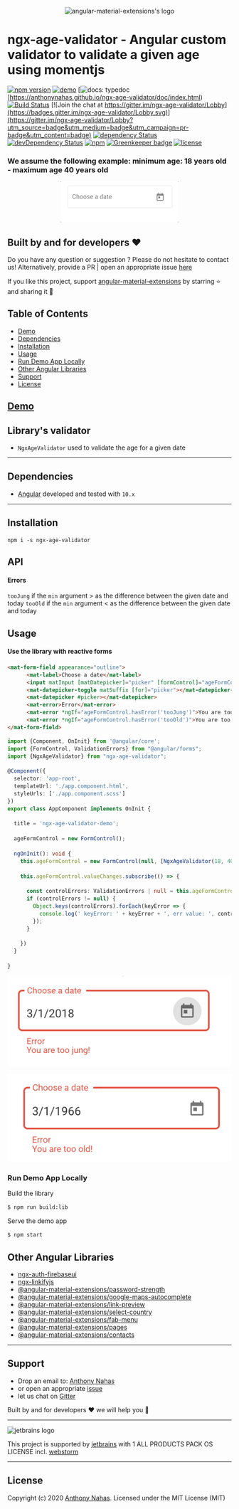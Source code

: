<p align="center">
  <img alt="angular-material-extensions's logo"
   height="256px" width="256px" style="text-align: center;" 
   src="https://cdn.jsdelivr.net/gh/angular-material-extensions/select-country@master/assets/angular-material-extensions-logo.svg">
</p>

# ngx-age-validator - Angular custom validator to validate a given age using momentjs

[![npm version](https://badge.fury.io/js//ngx-age-validator.svg)](https://badge.fury.io/js/ngx-age-validator)
[![demo](https://img.shields.io/badge/demo-online-ed1c46.svg)](https://anthonynahas.github.io/ngx-age-validator)
[![docs: typedoc](https://img.shields.io/badge/docs-typedoc-4D0080.svg)]https://anthonynahas.github.io/ngx-age-validator/doc/index.html)
[![Build Status](https://travis-ci.org/AnthonyNahas/ngx-age-validator.svg?branch=master)](https://travis-ci.org/AnthonyNahas/ngx-age-validator)
[![Join the chat at https://gitter.im/ngx-age-validator/Lobby](https://badges.gitter.im/ngx-age-validator/Lobby.svg)](https://gitter.im/ngx-age-validator/Lobby?utm_source=badge&utm_medium=badge&utm_campaign=pr-badge&utm_content=badge)
[![dependency Status](https://david-dm.org/anthonynahas/ngx-age-validator/status.svg)](https://david-dm.org/anthonynahas/ngx-age-validator)
[![devDependency Status](https://david-dm.org/anthonynahas/ngx-age-validator/dev-status.svg?branch=master)](https://david-dm.org/anthonynahas/ngx-age-validator#info=devDependencies)
[![npm](https://img.shields.io/npm/dt/ngx-age-validator.svg?style=flat-square)](https://www.npmjs.com/package/ngx-age-validator)
[![Greenkeeper badge](https://badges.greenkeeper.io/AnthonyNahas/ngx-age-validator.svg)](https://greenkeeper.io/)
[![license](https://img.shields.io/github/license/anthonynahas/ngx-age-validator.svg?style=flat-square)](https://github.com/AnthonyNahas/ngx-age-validator/blob/master/LICENSE)

### We assume the following example: minimum age: 18 years old - maximum age 40 years old

<p align="center">
  <img alt="@angular-material-extensions/select-country demonstration" style="text-align: center;"
   src="https://raw.githubusercontent.com/anthonynahas/ngx-age-validator/HEAD/assets/v1/ex1.gif">
</p>


## Built by and for developers :heart:
Do you have any question or suggestion ? Please do not hesitate to contact us!
Alternatively, provide a PR | open an appropriate issue [here](https://github.com/angular-material-extensions/select-country/issues)

If you like this project, support [angular-material-extensions](https://github.com/angular-material-extensions) 
by starring :star: and sharing it :loudspeaker:

## Table of Contents
- [Demo](#demo)
- [Dependencies](#dependencies)
- [Installation](#installation)
- [Usage](#usage)
- [Run Demo App Locally](#run-demo-app-locally)
- [Other Angular Libraries](#other-angular-libraries)
- [Support](#support)
- [License](#license)

<a name="demo"/>

## [Demo](https://anthonynahas.github.io/ngx-age-validator)



## Library's validator

- `NgxAgeValidator` used to validate the age for a given date 


---

<a name="dependencies"/>

## Dependencies
* [Angular](https://angular.io) developed and tested with `10.x`

---

<a name="installation"/>

##  Installation
  

```shell
npm i -s ngx-age-validator
```


<a name="api"/>

## API

#### Errors

`tooJung` if the `min` argument > as the difference between the given date and today
`tooOld` if the `min` argument < as the difference between the given date and today



<a name="usage"/>

## Usage


#### Use the library with reactive forms 



```html
<mat-form-field appearance="outline">
      <mat-label>Choose a date</mat-label>
      <input matInput [matDatepicker]="picker" [formControl]="ageFormControl">
      <mat-datepicker-toggle matSuffix [for]="picker"></mat-datepicker-toggle>
      <mat-datepicker #picker></mat-datepicker>
      <mat-error>Error</mat-error>
      <mat-error *ngIf="ageFormControl.hasError('tooJung')">You are too jung!</mat-error>
      <mat-error *ngIf="ageFormControl.hasError('tooOld')">You are too old!</mat-error>
</mat-form-field>
```



```typescript
import {Component, OnInit} from '@angular/core';
import {FormControl, ValidationErrors} from "@angular/forms";
import {NgxAgeValidator} from "ngx-age-validator";

@Component({
  selector: 'app-root',
  templateUrl: './app.component.html',
  styleUrls: ['./app.component.scss']
})
export class AppComponent implements OnInit {

  title = 'ngx-age-validator-demo';

  ageFormControl = new FormControl();

  ngOnInit(): void {
    this.ageFormControl = new FormControl(null, [NgxAgeValidator(18, 40)])

    this.ageFormControl.valueChanges.subscribe(() => {

      const controlErrors: ValidationErrors | null = this.ageFormControl.errors;
      if (controlErrors != null) {
        Object.keys(controlErrors).forEach(keyError => {
          console.log(' keyError: ' + keyError + ', err value: ', controlErrors[keyError]);
        });
      }

    })
  }

}

```

<p align="center">
  <img alt="@angular-material-extensions/select-country demonstration" style="text-align: center;"
   src="https://raw.githubusercontent.com/anthonynahas/ngx-age-validator/HEAD/assets/v1/tooJung.png">
</p>


<p align="center">
  <img alt="@angular-material-extensions/select-country demonstration" style="text-align: center;"
   src="https://raw.githubusercontent.com/anthonynahas/ngx-age-validator/HEAD/assets/v1/tooOld.png">
</p>

<a name="run-demo-app-locally"/>

###  Run Demo App Locally


Build the library

```bash
$ npm run build:lib
```

Serve the demo app

```bash
$ npm start
```



## Other Angular Libraries
- [ngx-auth-firebaseui](https://github.com/AnthonyNahas/ngx-auth-firebaseui)
- [ngx-linkifyjs](https://github.com/AnthonyNahas/ngx-linkifyjs)
- [@angular-material-extensions/password-strength](https://github.com/angular-material-extensions/password-strength)
- [@angular-material-extensions/google-maps-autocomplete](https://github.com/angular-material-extensions/google-maps-autocomplete)
- [@angular-material-extensions/link-preview](https://github.com/angular-material-extensions/link-preview)
- [@angular-material-extensions/select-country](https://github.com/angular-material-extensions/select-country)
- [@angular-material-extensions/fab-menu](https://github.com/angular-material-extensions/fab-menu)
- [@angular-material-extensions/pages](https://github.com/angular-material-extensions/pages)
- [@angular-material-extensions/contacts](https://github.com/angular-material-extensions/contacts)
---

<a name="support"/>

## Support
+ Drop an email to: [Anthony Nahas](mailto:anthony.na@hotmail.de)
+ or open an appropriate [issue](https://github.com/angular-material-extensions/select-country/issues)
+ let us chat on [Gitter](https://gitter.im/angular-material-extensions/Lobby)
 
 Built by and for developers :heart: we will help you :punch:

---

![jetbrains logo](https://raw.githubusercontent.com/angular-material-extensions/select-country/HEAD/assets/jetbrains-variant-4_logos/jetbrains-variant-4.png)

This project is supported by [jetbrains](https://www.jetbrains.com/) with 1 ALL PRODUCTS PACK OS LICENSE incl. [webstorm](https://www.jetbrains.com/webstorm)

---

<a name="license"/>

## License

Copyright (c) 2020 [Anthony Nahas](https://github.com/AnthonyNahas). Licensed under the MIT License (MIT)

